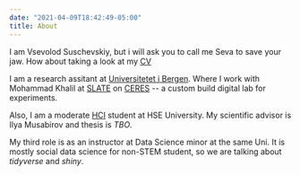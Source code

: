 ```yaml
---
date: "2021-04-09T18:42:49-05:00"
title: About
---
```


I am Vsevolod Suschevskiy, but i will ask you to call me Seva to save your jaw. How about taking a look at my [CV](https://github.com/vvseva/cv/raw/master/Vsevolod_Suschevskiy_sCV.pdf)

I am a research assitant at [Universitetet i Bergen](https://www.uib.no/en/persons/Vsevolod.Suschevskiy). Where I work with Mohammad Khalil at [SLATE](https://slate.uib.no/) on [CERES](https://ceres.apps.slate.uib.no/experiment/) -- a custom build digital lab for experiments.

Also, I am a moderate [HCI](https://spb.hse.ru/en/ma/computer/) student at HSE University. My scientific advisor is Ilya Musabirov and thesis is _TBO_.

My third role is as an instructor at Data Science minor at the same Uni. It is mostly social data science for non-STEM student, so we are talking about _tidyverse_ and _shiny_.

